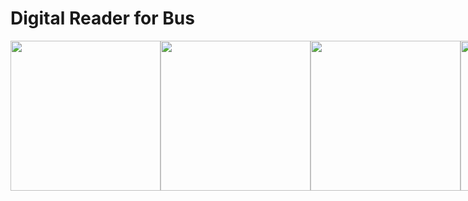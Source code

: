 # Digital Reader for Bus

<div style="display: flex;">
    <img src="https://github.com/isurukumanayake/digital-reader/assets/137193960/59cf73ab-337c-4be5-b1f0-3050aa1690ea" width="240" >
    <img src="https://github.com/isurukumanayake/digital-reader/assets/137193960/839daae0-c646-4cd3-b51b-40fd4da250e3" width="240" >
    <img src="https://github.com/isurukumanayake/digital-reader/assets/137193960/4e9d5438-4efb-4af3-b659-65c2d72b93cd" width="240" >
    <img src="https://github.com/isurukumanayake/digital-reader/assets/137193960/4d91786f-54f7-4ff3-a870-e4e7054cf463" width="240" >
    <img src="https://github.com/isurukumanayake/digital-reader/assets/137193960/8a8077a3-78c8-442d-b25a-d3e8880670e1" width="240" >
    <img src="https://github.com/isurukumanayake/digital-reader/assets/137193960/33f09e69-da2c-4399-8d3f-3acacab486c7" width="240" >
    <img src="https://github.com/isurukumanayake/digital-reader/assets/137193960/4bc72948-d998-43e7-9347-d5e363c70018" width="240" >
    <img src="https://github.com/isurukumanayake/digital-reader/assets/137193960/a00eba01-f05d-4ebb-a2b7-e218497c138b" width="240" >
    <img src="https://github.com/isurukumanayake/digital-reader/assets/137193960/edc8e0f5-9a54-4c9e-8c61-4293732e6a4d" width="240" >
    <img src="https://github.com/isurukumanayake/digital-reader/assets/137193960/129ee1d5-ecb8-46aa-bd28-6f68daadd2d5" width="240" >
</div>
